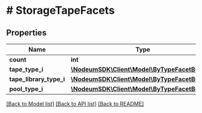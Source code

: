 # # StorageTapeFacets

## Properties

Name | Type | Description | Notes
------------ | ------------- | ------------- | -------------
**count** | **int** |  | [optional] 
**tape_type_i** | [**\NodeumSDK\Client\Model\ByTypeFacetBuckets**](ByTypeFacetBuckets.md) |  | [optional] 
**tape_library_type_i** | [**\NodeumSDK\Client\Model\ByTypeFacetBuckets**](ByTypeFacetBuckets.md) |  | [optional] 
**pool_type_i** | [**\NodeumSDK\Client\Model\ByTypeFacetBuckets**](ByTypeFacetBuckets.md) |  | [optional] 

[[Back to Model list]](../../README.md#documentation-for-models) [[Back to API list]](../../README.md#documentation-for-api-endpoints) [[Back to README]](../../README.md)


